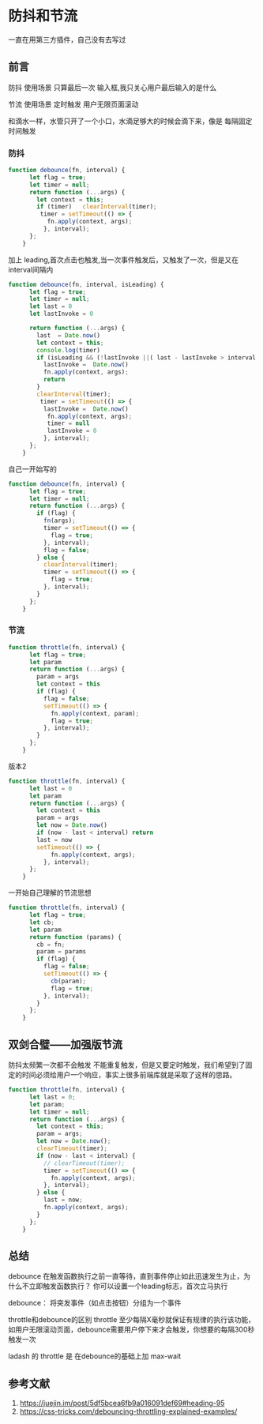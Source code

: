 # 防抖和节流

一直在用第三方插件，自己没有去写过

## 前言

防抖
使用场景 只算最后一次 输入框,我只关心用户最后输入的是什么

节流
使用场景 定时触发 用户无限页面滚动

和滴水一样，水管只开了一个小口，水滴足够大的时候会滴下来，像是 每隔固定时间触发

### 防抖

```javascript
function debounce(fn, interval) {
      let flag = true;
      let timer = null;
      return function (...args) {
        let context = this;
        if (timer)   clearInterval(timer);
         timer = setTimeout(() => {
           fn.apply(context, args);
          }, interval);
      };
    }

```

加上 leading,首次点击也触发,当一次事件触发后，又触发了一次，但是又在interval间隔内

```javascript
function debounce(fn, interval, isLeading) {
      let flag = true;
      let timer = null;
      let last = 0
      let lastInvoke = 0

      return function (...args) {
        last  = Date.now()
        let context = this;
        console.log(timer)
        if (isLeading && (!lastInvoke ||( last - lastInvoke > interval  && !timer))) {
          lastInvoke =  Date.now()
          fn.apply(context, args);
          return
        }
        clearInterval(timer);
         timer = setTimeout(() => {
          lastInvoke =  Date.now()
           fn.apply(context, args);
           timer = null
           lastInvoke = 0
          }, interval);
      };
    }

```

自己一开始写的

```javascript
function debounce(fn, interval) {
      let flag = true;
      let timer = null;
      return function (...args) {
        if (flag) {
          fn(args);
          timer = setTimeout(() => {
            flag = true;
          }, interval);
          flag = false;
        } else {
          clearInterval(timer);
          timer = setTimeout(() => {
            flag = true;
          }, interval);
        }
      };
    }

```

### 节流

<!-- 缺点 args 不是最新传入的参数，我进行了修改 -->
```javascript
function throttle(fn, interval) {
      let flag = true;
      let param
      return function (...args) {
        param = args
        let context = this
        if (flag) {
          flag = false;
          setTimeout(() => {
            fn.apply(context, param);
            flag = true;
          }, interval);
        }
      };
    }
```

版本2

```javascript
function throttle(fn, interval) {
      let last = 0
      let param
      return function (...args) {
        let context = this
        param = args
        let now = Date.now()
        if (now - last < interval) return
        last = now
        setTimeout(() => {
            fn.apply(context, args);
          }, interval);
      };
    }
```

一开始自己理解的节流思想

```javascript
function throttle(fn, interval) {
      let flag = true;
      let cb;
      let param
      return function (params) {
        cb = fn;
        param = params
        if (flag) {
          flag = false;
          setTimeout(() => {
            cb(param);
            flag = true;
          }, interval);
        }
      };
    }
```

## 双剑合璧——加强版节流

防抖太频繁一次都不会触发
不能重复触发，但是又要定时触发，我们希望到了固定的时间必须给用户一个响应，事实上很多前端库就是采取了这样的思路。

```javascript
function throttle(fn, interval) {
      let last = 0;
      let param;
      let timer = null;
      return function (...args) {
        let context = this;
        param = args;
        let now = Date.now();
        clearTimeout(timer);
        if (now - last < interval) {
          // clearTimeout(timer);
          timer = setTimeout(() => {
            fn.apply(context, args);
          }, interval);
        } else {
          last = now;
          fn.apply(context, args);
        }
      };
    }
```

## 总结

debounce 在触发函数执行之前一直等待，直到事件停止如此迅速发生为止，为什么不立即触发函数执行？
你可以设置一个leading标志，首次立马执行

debounce： 将突发事件（如点击按钮）分组为一个事件

throttle和debounce的区别 throttle 至少每隔X毫秒就保证有规律的执行该功能，
如用户无限滚动页面，debounce需要用户停下来才会触发，你想要的每隔300秒触发一次

ladash 的 throttle 是 在debounce的基础上加 max-wait

## 参考文献

1. <https://juejin.im/post/5df5bcea6fb9a016091def69#heading-95>
2. <https://css-tricks.com/debouncing-throttling-explained-examples/>

